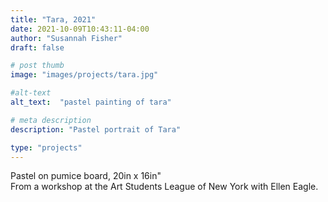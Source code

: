 ```yaml
---
title: "Tara, 2021"
date: 2021-10-09T10:43:11-04:00
author: "Susannah Fisher"
draft: false

# post thumb
image: "images/projects/tara.jpg"

#alt-text
alt_text:  "pastel painting of tara"

# meta description
description: "Pastel portrait of Tara"

type: "projects"
---
```


<figcaption>Pastel on pumice board, 20in x 16in"</figcaption>
From a workshop at the Art Students League of New York with Ellen Eagle.

